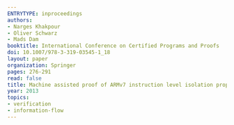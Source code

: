 ```yaml
---
ENTRYTYPE: inproceedings
authors:
- Narges Khakpour
- Oliver Schwarz
- Mads Dam
booktitle: International Conference on Certified Programs and Proofs
doi: 10.1007/978-3-319-03545-1_18
layout: paper
organization: Springer
pages: 276-291
read: false
title: Machine assisted proof of ARMv7 instruction level isolation properties
year: 2013
topics:
- verification
- information-flow
---
```

